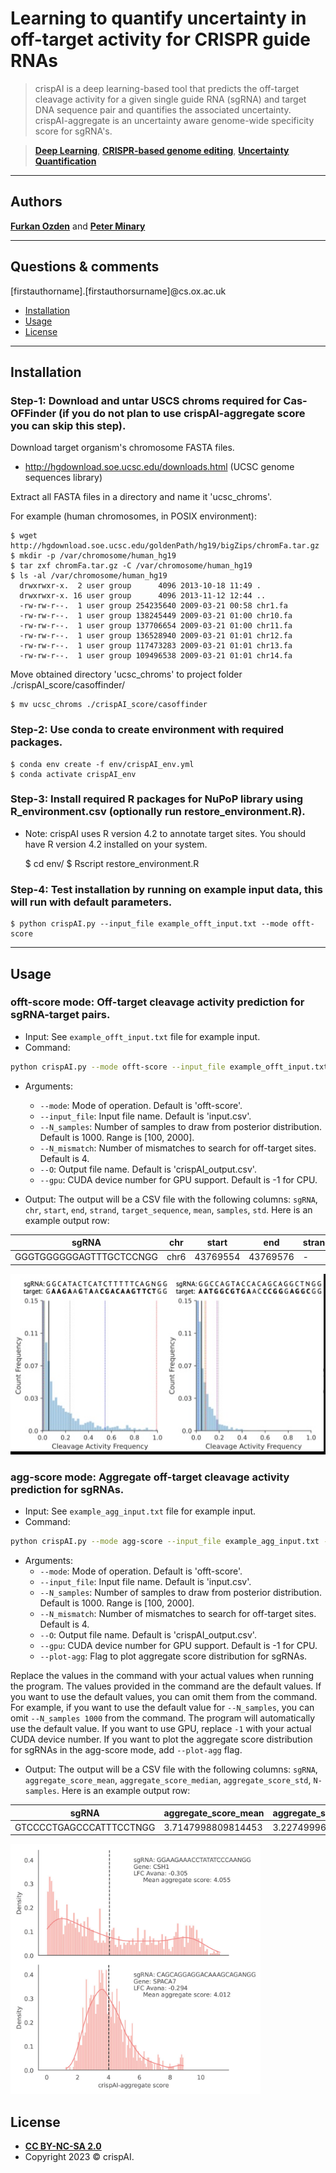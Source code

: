 # Learning to quantify uncertainty in off-target activity for CRISPR guide RNAs

> crispAI is a deep learning-based tool that predicts the off-target cleavage activity for a given single guide RNA (sgRNA) and target DNA sequence pair and quantifies the associated uncertainty.
> crispAI-aggregate is an uncertainty aware genome-wide specificity score for sgRNA's.

> <a href="https://en.wikipedia.org/wiki/Deep_learning" target="_blank">**Deep Learning**</a>,  <a href="https://www.nature.com/articles/s41467-018-04252-2" target="_blank">**CRISPR-based genome editing**</a>, <a href="https://link.springer.com/content/pdf/10.1007/978-3-319-54339-0.pdf" target="_blank">**Uncertainty Quantification**</a>


---

## Authors

<a href="https://www.cs.ox.ac.uk/people/furkan.ozden/" target="_blank">**Furkan Ozden**</a> and <a href="https://www.cs.ox.ac.uk/people/peter.minary/" target="_blank">**Peter Minary**</a>

---

## Questions & comments 

[firstauthorname].[firstauthorsurname]@cs.ox.ac.uk

- [Installation](#installation)
- [Usage](#usage)
- [License](#license)

---


## Installation

### Step-1: Download and untar USCS chroms required for Cas-OFFinder (if you do not plan to use crispAI-aggregate score you can skip this step).

Download target organism's chromosome FASTA files.

- http://hgdownload.soe.ucsc.edu/downloads.html (UCSC genome sequences library)

Extract all FASTA files in a directory and name it 'ucsc_chroms'.

For example (human chromosomes, in POSIX environment):

    $ wget http://hgdownload.soe.ucsc.edu/goldenPath/hg19/bigZips/chromFa.tar.gz
    $ mkdir -p /var/chromosome/human_hg19
    $ tar zxf chromFa.tar.gz -C /var/chromosome/human_hg19
    $ ls -al /var/chromosome/human_hg19
      drwxrwxr-x.  2 user group      4096 2013-10-18 11:49 .
      drwxrwxr-x. 16 user group      4096 2013-11-12 12:44 ..
      -rw-rw-r--.  1 user group 254235640 2009-03-21 00:58 chr1.fa
      -rw-rw-r--.  1 user group 138245449 2009-03-21 01:00 chr10.fa
      -rw-rw-r--.  1 user group 137706654 2009-03-21 01:00 chr11.fa
      -rw-rw-r--.  1 user group 136528940 2009-03-21 01:01 chr12.fa
      -rw-rw-r--.  1 user group 117473283 2009-03-21 01:01 chr13.fa
      -rw-rw-r--.  1 user group 109496538 2009-03-21 01:01 chr14.fa

Move obtained directory 'ucsc_chroms' to project folder ./crispAI_score/casoffinder/

    $ mv ucsc_chroms ./crispAI_score/casoffinder

### Step-2: Use conda to create environment with required packages.
    
    $ conda env create -f env/crispAI_env.yml
    $ conda activate crispAI_env

### Step-3: Install required R packages for NuPoP library using R_environment.csv (optionally run restore_environment.R).
- Note: crispAI uses R version 4.2 to annotate target sites. You should have R version 4.2 installed on your system.

    $ cd env/
    $ Rscript restore_environment.R


### Step-4: Test installation by running on example input data, this will run with default parameters.

    $ python crispAI.py --input_file example_offt_input.txt --mode offt-score


---

## Usage 

### offt-score mode: Off-target cleavage activity prediction for sgRNA-target pairs.

- Input: See `example_offt_input.txt` file for example input.
- Command: 
```bash
python crispAI.py --mode offt-score --input_file example_offt_input.txt --N_samples 1000 --N_mismatch 4 --O crispAI_output.csv --gpu -1
```
- Arguments:
    - `--mode`: Mode of operation. Default is 'offt-score'.
    - `--input_file`: Input file name. Default is 'input.csv'.
    - `--N_samples`: Number of samples to draw from posterior distribution. Default is 1000. Range is [100, 2000].
    - `--N_mismatch`: Number of mismatches to search for off-target sites. Default is 4.
    - `--O`: Output file name. Default is 'crispAI_output.csv'.
    - `--gpu`: CUDA device number for GPU support. Default is -1 for CPU.

- Output: The output will be a CSV file with the following columns: `sgRNA`, `chr`, `start`, `end`, `strand`, `target_sequence`, `mean`, `samples`, `std`. Here is an example output row:

| sgRNA | chr | start | end | strand | target_sequence | mean | samples | std |
| --- | --- | --- | --- | --- | --- | --- | --- | --- |
| GGGTGGGGGGAGTTTGCTCCNGG | chr6 | 43769554 | 43769576 | - | GGGTGGGGGGAGTTTGCTCCTGG | 62.71200180053711 | 5,86,53,0,0,220,0,0,0,16,217 | 108.10479736328125 |

![Offt-Score Example](img/offt.jpg)


### agg-score mode: Aggregate off-target cleavage activity prediction for sgRNAs.

- Input: See `example_agg_input.txt` file for example input.
- Command: 
```bash
python crispAI.py --mode agg-score --input_file example_agg_input.txt --N_samples 1000 --N_mismatch 4 --O crispAI_aggregate_output.csv --gpu -1 --plot-agg
```
- Arguments:
    - `--mode`: Mode of operation. Default is 'offt-score'.
    - `--input_file`: Input file name. Default is 'input.csv'.
    - `--N_samples`: Number of samples to draw from posterior distribution. Default is 1000. Range is [100, 2000].
    - `--N_mismatch`: Number of mismatches to search for off-target sites. Default is 4.
    - `--O`: Output file name. Default is 'crispAI_output.csv'.
    - `--gpu`: CUDA device number for GPU support. Default is -1 for CPU.
    - `--plot-agg`: Flag to plot aggregate score distribution for sgRNAs. 

Replace the values in the command with your actual values when running the program. The values provided in the command are the default values. If you want to use the default values, you can omit them from the command. For example, if you want to use the default value for `--N_samples`, you can omit `--N_samples 1000` from the command. The program will automatically use the default value. If you want to use GPU, replace `-1` with your actual CUDA device number. If you want to plot the aggregate score distribution for sgRNAs in the agg-score mode, add `--plot-agg` flag.

- Output: The output will be a CSV file with the following columns: `sgRNA`, `aggregate_score_mean`, `aggregate_score_median`, `aggregate_score_std`, `N-samples`. Here is an example output row:

| sgRNA | aggregate_score_mean | aggregate_score_median | aggregate_score_std | N-samples |
| --- | --- | --- | --- | --- |
| GTCCCCTGAGCCCATTTCCTNGG | 3.7147998809814453 | 3.2274999618530273 | 1.9692000150680542 | 1.85,1.9,7.16,2.97,2.57,4.05,3.81,1.96,4.08,2.32,4.09,5.75 |

<img src="img/agg.jpg" alt="Agg-Score Example" width="400"/>

## License

- **[CC BY-NC-SA 2.0](https://creativecommons.org/licenses/by-nc-sa/2.0/)**
- Copyright 2023 © crispAI.
